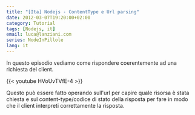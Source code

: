 ```yaml
---
title: "[Ita] Nodejs - ContentType e Url parsing"
date: 2012-03-07T19:20:00+02:00
category: Tutorial
tags: [Nodejs, it]
email: luca@lanziani.com
series: NodeInPillole
lang: it
---
```


In questo episodio vediamo come rispondere coerentemente ad una richiesta del client.

<!--more-->

{{< youtube HVoUvTVfE-4 >}}
<br/>

Questo può essere fatto operando sull'url per capire quale risorsa è stata chiesta e sul content-type/codice di stato della risposta per fare in modo che il client interpreti correttamente la risposta.
